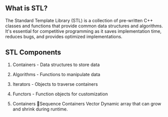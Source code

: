 ## What is STL?
The Standard Template Library (STL) is a collection of pre-written C++ classes and functions that provide common data structures and algorithms. It's essential for competitive programming as it saves implementation time, reduces bugs, and provides optimized implementations.

## STL Components
1. Containers - Data structures to store data
2. Algorithms - Functions to manipulate data
3. Iterators - Objects to traverse containers
4. Functors - Function objects for customization

1. Containers
🔹Sequence Containers
Vector
Dynamic array that can grow and shrink during runtime.
